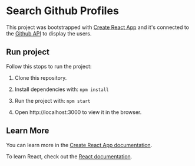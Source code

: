 # Search Github Profiles

This project was bootstrapped with [Create React App](https://github.com/facebook/create-react-app) and it's connected to the [Github API](https://docs.github.com/es/rest?apiVersion=2022-11-28) to display the users.

## Run project

Follow this stops to run the project:

1. Clone this repository.

2. Install dependencies with:
`npm install`

3. Run the project with:
`npm start`

4. Open http://localhost:3000 to view it in the browser.

## Learn More

You can learn more in the [Create React App documentation](https://facebook.github.io/create-react-app/docs/getting-started).

To learn React, check out the [React documentation](https://reactjs.org/).
